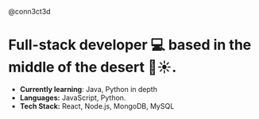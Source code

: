   @conn3ct3d
  # Full-stack developer 💻 based in the middle of the desert 🌵☀️.
- **Currently learning**: Java, Python in depth
- **Languages:** JavaScript, Python.
- **Tech Stack:** React, Node.js, MongoDB, MySQL
  

<!---
conn3ct3d/conn3ct3d is a ✨ special ✨ repository because its `README.md` (this file) appears on your GitHub profile.
You can click the Preview link to take a look at your changes.
--->
